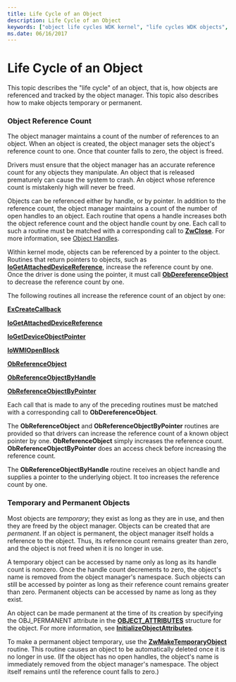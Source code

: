 ```yaml
---
title: Life Cycle of an Object
description: Life Cycle of an Object
keywords: ["object life cycles WDK kernel", "life cycles WDK objects", "referencing objects", "object reference counts WDK kernel", "temporary objects WDK kernel", "permanent objects WDK kernel", "reference counts WDK objects", "freed objects WDK kernel", "object temporary status WDK kernel", "object permanent status WDK kernel", "automatic object deletions WDK kernel", "object tracking WDK kernel", "open object handles WDK kernel", "counting references WDK objects"]
ms.date: 06/16/2017
---
```


# Life Cycle of an Object





This topic describes the "life cycle" of an object, that is, how objects are referenced and tracked by the object manager. This topic also describes how to make objects temporary or permanent.

### Object Reference Count

The object manager maintains a count of the number of references to an object. When an object is created, the object manager sets the object's reference count to one. Once that counter falls to zero, the object is freed.

Drivers must ensure that the object manager has an accurate reference count for any objects they manipulate. An object that is released prematurely can cause the system to crash. An object whose reference count is mistakenly high will never be freed.

Objects can be referenced either by handle, or by pointer. In addition to the reference count, the object manager maintains a count of the number of open handles to an object. Each routine that opens a handle increases both the object reference count and the object handle count by one. Each call to such a routine must be matched with a corresponding call to [**ZwClose**](/windows-hardware/drivers/ddi/ntifs/nf-ntifs-ntclose). For more information, see [Object Handles](object-handles.md).

Within kernel mode, objects can be referenced by a pointer to the object. Routines that return pointers to objects, such as [**IoGetAttachedDeviceReference**](/windows-hardware/drivers/ddi/ntifs/nf-ntifs-iogetattacheddevicereference), increase the reference count by one. Once the driver is done using the pointer, it must call [**ObDereferenceObject**](/windows-hardware/drivers/ddi/wdm/nf-wdm-obdereferenceobject) to decrease the reference count by one.

The following routines all increase the reference count of an object by one:

[**ExCreateCallback**](/windows-hardware/drivers/ddi/wdm/nf-wdm-excreatecallback)

[**IoGetAttachedDeviceReference**](/windows-hardware/drivers/ddi/ntifs/nf-ntifs-iogetattacheddevicereference)

[**IoGetDeviceObjectPointer**](/windows-hardware/drivers/ddi/wdm/nf-wdm-iogetdeviceobjectpointer)

[**IoWMIOpenBlock**](/windows-hardware/drivers/ddi/wdm/nf-wdm-iowmiopenblock)

[**ObReferenceObject**](/windows-hardware/drivers/ddi/wdm/nf-wdm-obfreferenceobject)

[**ObReferenceObjectByHandle**](/windows-hardware/drivers/ddi/wdm/nf-wdm-obreferenceobjectbyhandle)

[**ObReferenceObjectByPointer**](/windows-hardware/drivers/ddi/wdm/nf-wdm-obreferenceobjectbypointer)

Each call that is made to any of the preceding routines must be matched with a corresponding call to **ObDereferenceObject**.

The **ObReferenceObject** and **ObReferenceObjectByPointer** routines are provided so that drivers can increase the reference count of a known object pointer by one. **ObReferenceObject** simply increases the reference count. **ObReferenceObjectByPointer** does an access check before increasing the reference count.

The **ObReferenceObjectByHandle** routine receives an object handle and supplies a pointer to the underlying object. It too increases the reference count by one.

### Temporary and Permanent Objects

Most objects are *temporary*; they exist as long as they are in use, and then they are freed by the object manager. Objects can be created that are *permanent*. If an object is permanent, the object manager itself holds a reference to the object. Thus, its reference count remains greater than zero, and the object is not freed when it is no longer in use.

A temporary object can be accessed by name only as long as its handle count is nonzero. Once the handle count decrements to zero, the object's name is removed from the object manager's namespace. Such objects can still be accessed by pointer as long as their reference count remains greater than zero. Permanent objects can be accessed by name as long as they exist.

An object can be made permanent at the time of its creation by specifying the OBJ\_PERMANENT attribute in the [**OBJECT\_ATTRIBUTES**](/windows/win32/api/ntdef/ns-ntdef-_object_attributes) structure for the object. For more information, see [**InitializeObjectAttributes**](/windows/win32/api/ntdef/nf-ntdef-initializeobjectattributes).

To make a permanent object temporary, use the [**ZwMakeTemporaryObject**](/windows-hardware/drivers/ddi/wdm/nf-wdm-zwmaketemporaryobject) routine. This routine causes an object to be automatically deleted once it is no longer in use. (If the object has no open handles, the object's name is immediately removed from the object manager's namespace. The object itself remains until the reference count falls to zero.)

 

